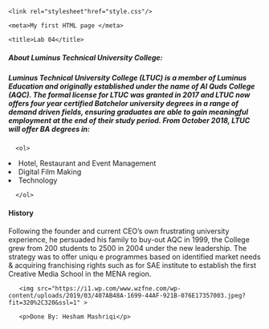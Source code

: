 <html>
<head>
    
    <link rel="stylesheet"href="style.css"/>

    <meta>My first HTML page </meta>

    <title>Lab 04</title>


</head>


 <body>
    

 <h5> About Luminus Technical University College:</h5>
 
 <h5> Luminus Technical University College (LTUC) is a member of Luminus Education
      and originally established under the name of Al Quds College (AQC).
       The formal license for LTUC was granted in 2017 and LTUC now offers four year certified
     Batchelor university degrees in a range of demand driven fields, 
     ensuring graduates are able to gain meaningful employment at the end of their study period.
      From October 2018, LTUC will offer BA degrees in:</h5>

      <ol>
          
<li>  Hotel, Restaurant and Event Management</li>
 <li> Digital Film Making </li> 
     <li>Technology</li>

      </ol>


<h4>History</h4>

<p>Following the founder and current CEO’s own frustrating university experience,
     he persuaded his family to buy-out AQC in 1999, the College grew from 200
      students to 2500 in 2004 under the new leadership. The strategy was to offer uniqu
      e programmes based on identified market needs & acquiring franchising rights such as for
       SAE institute to establish the first Creative Media School in the MENA region.</p>
    </body>


       <img src="https://i1.wp.com/www.wzfne.com/wp-content/uploads/2019/03/407AB48A-1699-44AF-921B-076E17357003.jpeg?fit=320%2C320&ssl=1" >

       <p>Done By: Hesham Mashriqi</p>
</html>

